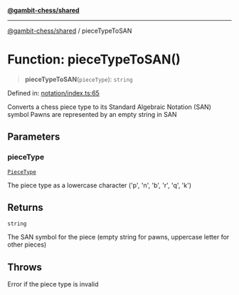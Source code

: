 [**@gambit-chess/shared**](../README.md)

***

[@gambit-chess/shared](../globals.md) / pieceTypeToSAN

# Function: pieceTypeToSAN()

> **pieceTypeToSAN**(`pieceType`): `string`

Defined in: [notation/index.ts:65](https://github.com/cango91/gambit-chess/blob/b8ea13e4976c99c29d095eae7bc504b86f9add51/shared/src/notation/index.ts#L65)

Converts a chess piece type to its Standard Algebraic Notation (SAN) symbol
Pawns are represented by an empty string in SAN

## Parameters

### pieceType

[`PieceType`](../type-aliases/PieceType.md)

The piece type as a lowercase character ('p', 'n', 'b', 'r', 'q', 'k')

## Returns

`string`

The SAN symbol for the piece (empty string for pawns, uppercase letter for other pieces)

## Throws

Error if the piece type is invalid
